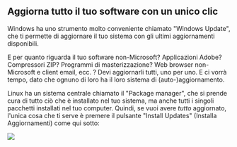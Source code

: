 <?php require("../../entete.php"); ?> <?php require("../../base.php"); ?>

<div id="corps">

<h2>Aggiorna tutto il tuo software con un unico clic</h2>

<p>Windows ha uno strumento molto conveniente chiamato "Windows Update", che 
ti permette di aggiornare il tuo sistema con gli ultimi aggiornamenti disponibili.</p>

<p>E per quanto riguarda il tuo software non-Microsoft? Applicazioni Adobe? 
Compressori ZIP? Programmi di masterizzazione? Web browser non-Microsoft e 
client email, ecc. ? Devi aggiornarli tutti, uno per uno. E ci vorrà tempo, 
dato che ognuno di loro ha il loro sistema di (auto-)aggiornamento.</p>

<p>Linux ha un sistema centrale chiamato il "Package manager", che si 
prende cura di tutto ciò che è installato nel tuo sistema, ma anche tutti 
i singoli pacchetti installati nel tuo computer. Quindi, se vuoi avere 
<i>tutto</i> aggiornato, l'unica cosa che ti serve è premere il pulsante 
"Install Updates" (Installa Aggiornamenti) come qui sotto:</p>

<img src="Images/global_update.png" />

</div>


